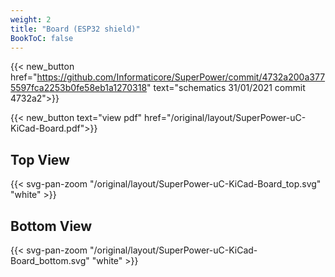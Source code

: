 ```yaml
---
weight: 2
title: "Board (ESP32 shield)"
BookToC: false
---
```


{{< new_button href="https://github.com/Informaticore/SuperPower/commit/4732a200a3775597fca2253b0fe58eb1a1270318" text="schematics 31/01/2021 commit 4732a2">}}

{{< new_button text="view pdf" href="/original/layout/SuperPower-uC-KiCad-Board.pdf">}}

## Top View

{{< svg-pan-zoom "/original/layout/SuperPower-uC-KiCad-Board_top.svg" "white" >}}

## Bottom View
{{< svg-pan-zoom "/original/layout/SuperPower-uC-KiCad-Board_bottom.svg" "white" >}}


